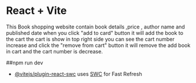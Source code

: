 # React + Vite

This  Book shopping website  contain book details ,price , author name and published date when you click "add to card" button it will add the book to the cart the cart is show in top right side you can see the cart number increase and click the "remove from cart" button it will remove the add book in cart and the cart number is decrease.

##npm run dev
- [@vitejs/plugin-react-swc](https://github.com/vitejs/vite-plugin-react-swc) uses [SWC](https://swc.rs/) for Fast Refresh
